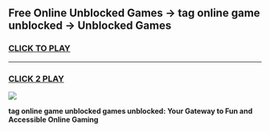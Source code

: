 
## Free Online Unblocked Games → tag online game unblocked → Unblocked Games
<h3>
<a href="https://premium.freeplayer.one?title=tag_online_game_unblocked&ref=21F">CLICK TO PLAY</a></h3>
<hr>

<h3>
<a href="https://premium.freeplayer.one?title=tag_online_game_unblocked&ref=21F">CLICK 2 PLAY</a>
  
</h3>

<a href="https://premium.freeplayer.one?title=tag_online_game_unblocked&ref=21F/"><img src="https://clearcache.store/games.png"></a>


**tag online game unblocked games unblocked: Your Gateway to Fun and Accessible Online Gaming**
